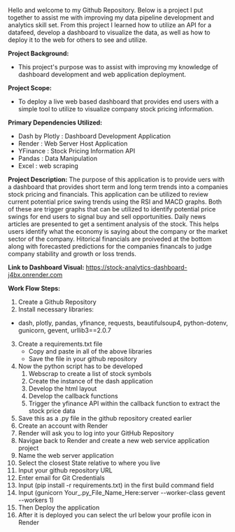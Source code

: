 Hello and welcome to my Github Repository.
Below is a project I put together to assist me with improving my data pipeline development and analytics skill set. 
From this project I learned how to utilize an API for a datafeed, develop a dashboard to visualize the data, as well 
as how to deploy it to the web for others to see and utilize.

**Project Background:**
- This project's purpose was to assist with improving my knowledge of dashboard development and web application deployment.  

**Project Scope:**
- To deploy a live web based dashboard that provides end users with a simple tool to utilize to visualize company stock pricing information.

**Primary Dependencies Utilized:**
- Dash by Plotly : Dashboard Development Application
- Render : Web Server Host Application
- YFinance : Stock Pricing Information API
- Pandas : Data Manipulation
- Excel : web scraping

**Project Description:**
The purpose of this application is to provide uers with a dashboard that provides short term and long term trends into a companies stock pricing and financials. 
This application can be utilized to review current potential price swing trends using the RSI and MACD graphs. Both of these are trigger graphs that can be utilized to identify potential price swings for end users to signal buy and sell opportunities. 
Daily news articles are presented to get a sentiment analysis of the stock. This helps users identify what the economy is saying about the company or the market sector of the company. 
Hitorical financials are proiveded at the bottom along with forecasted predictions for the companies financals to judge company stability and growth or loss trends.

**Link to Dashboard Visual:**
https://stock-analytics-dashboard-j4bx.onrender.com

**Work Flow Steps:**

1. Create a Github Repository
2. Install necessary libraries:
- dash, plotly, pandas, yfinance, requests, beautifulsoup4, python-dotenv, gunicorn, gevent, urllib3==2.0.7
3. Create a requirements.txt file
   - Copy and paste in all of the above libraries
   - Save the file in your github repository
4. Now the python script has to be developed
   1. Webscrap to create a list of stock symbols
   2. Create the instance of the dash application
   3. Develop the html layout
   4. Develop the callback functions
   5. Trigger the yfinance API within the callback function to extract the stock price data
5. Save this as a .py file in the github repository created earlier
6. Create an account with Render
7. Render will ask you to log into your GitHub Repository
8. Navigae back to Render and create a new web service application project
9. Name the web server application
10. Select the closest State relative to where you live
11. Input your github repository URL
12. Enter email for Git Credentials
13. Input (pip install -r requirements.txt) in the first build command field
14. Input (gunicorn Your_.py_File_Name_Here:server --worker-class gevent --workers 1)
15. Then Deploy the application
16. After it is deployed you can select the url below your profile icon in Render 


